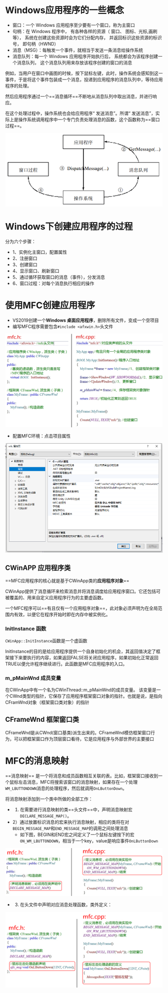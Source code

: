 # Windows应用程序的一些概念

- 窗口：一个 Windows 应用程序至少要有一个窗口，称为主窗口
- 句柄：在 Windows 程序中， 有各种各样的资源（ 窗口、 图标、光标,画刷等）， 系统在创建这些资源时会为它们分配内存， 并返回标识这些资源的标识号， 即句柄（HWND）
- 消息（MSG）：每触发一个事件，就相当于发送一条消息给操作系统
- 消息队列：每一个 Windows 应用程序开始执行后， 系统都会为该程序创建一个消息队列， 这个消息队列用来存放该程序创建的窗口的消息

例如，当用户在窗口中画图的时候，按下鼠标左键，此时，操作系统会感知到这一事件，于是将这个事件包装成一个消息，投递到应用程序的消息队列中，等待应用程序的处理。

然后应用程序通过一个==消息循环==不断地从消息队列中取出消息，并进行响应。 

在这个处理过程中，操作系统也会给应用程序“ 发送消息”。所谓“ 发送消息”，实际上是操作系统调用程序中一个专门负责处理消息的函数，这个函数称为==窗口过程==。

![](./assets/windows响应过程.png)



# Windows下创建应用程序的过程

分为六个步骤：

- 1、实例化主窗口，配置属性
- 2、注册窗口
- 3、创建窗口
- 4、显示窗口、刷新窗口
- 5、通过循环获取窗口的消息（事件），分发消息
- 6、窗口过程：对每个消息执行相应的操作



# 使用MFC创建应用程序

- VS2019创建一个**Windows 桌面应用程序**，删除所有文件，变成一个空项目
- 编写MFC程序需要包含`#include <afxwin.h>`头文件

![](./assets/mfc.png)

- 配置MFC环境：点击项目属性

![](./assets/mfc环境.png)



## CWinAPP 应用程序类

==MFC应用程序的核心就是基于CWinApp类的**应用程序对象**==

CWinApp提供了消息循环来检索消息并将消息调度给应用程序窗口。它还包括可被覆盖的、用来自定义应用程序行为的主要虚函数。

一个MFC程序可以==有且仅有一个应用程序对象==，此对象必须声明为在全局范围内有效，以便它在程序开始时即在内存中被实例化。

### InitInstance 函数

`CWinApp::InitInstance`函数是一个虚函数

InitInstance的目的是给应用程序提供一个自身初始化的机会，其返回值决定了框架接下来要执行的内容，如果返回FALSE将关闭应用程序，如果初始化正常返回TRUE以便允许程序继续进行。此函数是MFC应用程序的入口。

### m_pMainWnd 成员变量

在CWinApp中有一个名为CWinThread::m_pMainWnd的成员变量。 该变量是一个CWnd类型的指针，它保存了应用程序框架窗口对象的指针。也就是说，是指向CFramWnd对象（框架窗口类对象）的指针



## CFrameWnd 框架窗口类

CFrameWnd是从CWnd(窗口基类)派生出来的。CFrameWnd模仿框架窗口行为，可以把框架窗口作为顶层窗口看待，它是应用程序与外部世界的主要接口



# MFC的消息映射

==消息映射== 是一个将消息和成员函数相互关联的表。比如，框架窗口接收到一个鼠标左击消息，MFC将搜索该窗口的消息映射，如果存在一个处理`WM_LBUTTONDOWN`消息的处理程序，然后就调用`OnLButtonDown`。

将消息映射添加到一个类中所做的全部工作：

- 1) 在需要进行消息映射的类==头文件==中，声明消息映射宏`DECLARE_MESSAGE_MAP()`。
- 2）通过放置标识消息的宏来执行消息映射，相应的类将在对`BEGIN_MESSAGE_MAP`和`END_MESSAGE_MAP`的调用之间处理消息
  - 如下图，BEGIN和END宏之间定义了一个鼠标左键按下的宏`ON_WM_LBUTTONDOWN`，相当于一个key，value是响应事件`OnLButtonDown`

![](./assets/消息映射.png)

- 3) 在头文件中声明对应消息处理函数，类外定义：

![](./assets/消息处理.png)

